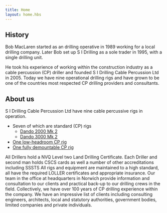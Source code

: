 ```yaml
---
title: Home
layout: home.hbs
---
```


## History

Bob MacLaren started as an drilling operative in 1989 working for a local drilling company. Later Bob set up S I Drilling as a sole trader in 1995, with a single drilling unit.

He took his experience of working within the construction industry as a cable percussion (CP) driller and founded S I Drilling Cable Percussion Ltd in 2005.
Today we have nine operational drilling rigs and have grown to be one of the countries most respected CP drilling providers and consultants.

## About us

S I Drilling Cable Percussion Ltd have nine cable percussive rigs in operation.
- Seven of which are standard (CP) rigs
    - [Dando 2000 Mk 2](/equipment/#Dando_2000_Mk_2)
    - [Dando 3000 Mk 2](/equipment/#Dando_3000_Mk_2)
- [One low-headroom CP rig](/equipment/#Dando_150)
- [One fully demountable CP rig](/equipment/#De_mountable_Rig_transported_disassembled_in_secure_trailer_Transit_)

All Drillers hold a NVQ Level two Land Drilling Certificate.  Each Driller and second man holds CSCS cards as well a number of other accreditations including SSSTS
All rigs and equipment are maintained to a high standard, all have the required LOLLER certificates and appropriate insurance.
Our team in the office at headquarters in Norwich provide information and consultation to our clients and practical back-up to our drilling crews in the field.
Collectively, we have over 100 years of CP drilling experience within the company. We have an impressive list of clients including consulting engineers, architects, local and statutory authorities, government bodies, limited companies and private individuals.
